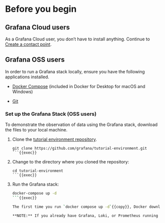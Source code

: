 # Before you begin

## Grafana Cloud users

As a Grafana Cloud user, you don’t have to install anything.    <!-- raw HTML omitted -->
Continue to [Create a contact point](https://grafana.com#create-a-contact-point).

<!-- raw HTML omitted -->

## Grafana OSS users

In order to run a Grafana stack locally, ensure you have the following applications installed.

- [Docker Compose](https://docs.docker.com/get-docker/) (included in Docker for Desktop for macOS and Windows)

- [Git](https://git-scm.com/)

### Set up the Grafana Stack (OSS users)

To demonstrate the observation of data using the Grafana stack, download the files to your local machine.

1. Clone the [tutorial environment repository](https://www.github.com/grafana/tutorial-environment).

   ```
   git clone https://github.com/grafana/tutorial-environment.git
   ```{{exec}}

1. Change to the directory where you cloned the repository:

   ```
   cd tutorial-environment
   ```{{exec}}

1. Run the Grafana stack:

   ```bash
   docker-compose up -d 
   ```{{exec}}

   The first time you run `docker compose up -d`{{copy}}, Docker downloads all the necessary resources for the tutorial. This might take a few minutes, depending on your internet connection.

   **NOTE:** If you already have Grafana, Loki, or Prometheus running on your system, you might see errors, because the Docker image is trying to use ports that your local installations are already using. If this is the case, stop the services, then run the command again.
